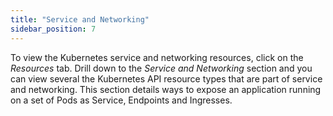 ```yaml
---
title: "Service and Networking"
sidebar_position: 7
---
```


To view the Kubernetes service and networking resources, click on the <i>Resources</i> tab. Drill down to the <i>Service and Networking</i> section and you can view several the Kubernetes API resource types that are part of service and networking. This section details ways to expose an application running on a set of Pods as Service, Endpoints and Ingresses.

